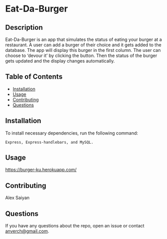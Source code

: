 
  # Eat-Da-Burger

  ## Description

Eat-Da-Burger is an app that simulates the status of eating your burger at a restaurant. A user can add a burger of their choice and it gets added to the database. The app will display this burger in the first column. The user can choose to ‘devour it’ by clicking the button. Then the status of the burger gets updated and the display changes automatically.

  ## Table of Contents

  * [Installation](#installation)
  * [Usage](#usage)
  * [Contributing](#contributing)
  * [Questions](#questions)

  ## Installation

  To install necessary dependencies, run the following command:

  `Express, Express-handlebars, and MySQL.`

  ## Usage

  https://burger-ku.herokuapp.com/

  ## Contributing

  Alex Saiyan

 
  ## Questions

  If you have any questions about the repo, open an issue or contact anverch@gmail.com.